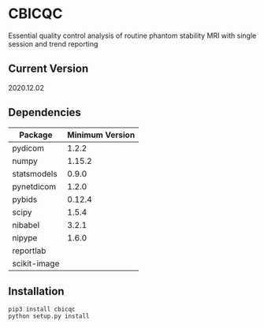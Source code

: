 # CBICQC

Essential quality control analysis of routine phantom stability MRI with single session and trend reporting

## Current Version ##
2020.12.02

## Dependencies
| Package | Minimum Version |
| ------- | --------------- |
| pydicom | 1.2.2 |
| numpy | 1.15.2 |
| statsmodels | 0.9.0 |
| pynetdicom | 1.2.0 |
| pybids | 0.12.4 |
| scipy | 1.5.4 |
| nibabel | 3.2.1 |
| nipype | 1.6.0 |
| reportlab | |
| scikit-image |

## Installation

```pip3 install cbicqc```  
```python setup.py install```
